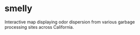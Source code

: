 # smelly
Interactive map displaying odor dispersion from various garbage processing sites across California.
